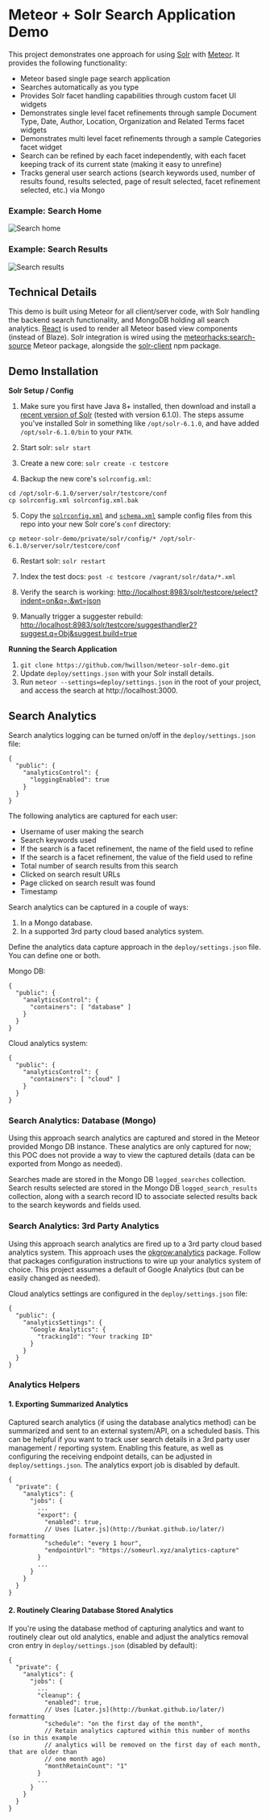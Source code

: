 # Meteor + Solr Search Application Demo

This project demonstrates one approach for using [Solr](http://lucene.apache.org/solr/) with [Meteor](https://meteor.com). It provides the following functionality:

- Meteor based single page search application
- Searches automatically as you type
- Provides Solr facet handling capabilities through custom facet UI widgets
- Demonstrates single level facet refinements through sample Document Type, Date,  Author, Location, Organization and Related Terms facet widgets
- Demonstrates multi level facet refinements through a sample Categories facet widget
- Search can be refined by each facet independently, with each facet keeping track of its current state (making it easy to unrefine)
- Tracks general user search actions (search keywords used, number of results found, results selected, page of result selected, facet refinement selected, etc.) via Mongo

### Example: Search Home
![Search home](https://raw.githubusercontent.com/hwillson/meteor-solr-demo/master/public/images/search_home_example.png "Search home")

### Example: Search Results
![Search results](https://raw.githubusercontent.com/hwillson/meteor-solr-demo/master/public/images/search_results_example.png "Search results")

## Technical Details

This demo is built using Meteor for all client/server code, with Solr handling the backend search functionality, and MongoDB holding all search analytics. [React](https://facebook.github.io/react/) is used to render all Meteor based view components (instead of Blaze). Solr integration is wired using the [meteorhacks:search-source](https://atmospherejs.com/meteorhacks/search-source) Meteor package, alongside the [solr-client](https://www.npmjs.com/package/solr-client) npm package.

## Demo Installation

**Solr Setup / Config**

1) Make sure you first have Java 8+ installed, then download and install a [recent version of Solr](http://lucene.apache.org/solr/mirrors-solr-latest-redir.html) (tested with version 6.1.0). The steps assume you've installed Solr in something like `/opt/solr-6.1.0`, and have added `/opt/solr-6.1.0/bin` to your `PATH`.

2) Start solr: `solr start`

3) Create a new core: `solr create -c testcore`

4) Backup the new core's `solrconfig.xml`:

```
cd /opt/solr-6.1.0/server/solr/testcore/conf
cp solrconfig.xml solrconfig.xml.bak
```

5) Copy the [`solrconfig.xml`](https://raw.githubusercontent.com/hwillson/meteor-solr-demo/master/private/solr/config/solrconfig.xml) and [`schema.xml`](https://raw.githubusercontent.com/hwillson/meteor-solr-demo/master/private/solr/config/schema.xml) sample config files from this repo into your new Solr core's `conf` directory:

```
cp meteor-solr-demo/private/solr/config/* /opt/solr-6.1.0/server/solr/testcore/conf
```

6) Restart solr: `solr restart`

7) Index the test docs: `post -c testcore /vagrant/solr/data/*.xml`

8) Verify the search is working: [http://localhost:8983/solr/testcore/select?indent=on&q=*:*&wt=json](http://localhost:8983/solr/testcore/select?indent=on&q=*:*&wt=json)

9) Manually trigger a suggester rebuild: [http://localhost:8983/solr/testcore/suggesthandler2?suggest.q=Obj&suggest.build=true](http://localhost:8983/solr/testcore/suggesthandler2?suggest.q=Obj&suggest.build=true)

**Running the Search Application**

1. `git clone https://github.com/hwillson/meteor-solr-demo.git`
2. Update `deploy/settings.json` with your Solr install details.
3. Run `meteor --settings=deploy/settings.json` in the root of your project, and access the search at http://localhost:3000.

## Search Analytics

Search analytics logging can be turned on/off in the `deploy/settings.json` file:

    {
      "public": {
        "analyticsControl": {
          "loggingEnabled": true
        }
      }
    }

The following analytics are captured for each user:
- Username of user making the search
- Search keywords used
- If the search is a facet refinement, the name of the field used to refine
- If the search is a facet refinement, the value of the field used to refine
- Total number of search results from this search
- Clicked on search result URLs
- Page clicked on search result was found
- Timestamp

Search analytics can be captured in a couple of ways:
1. In a Mongo database.
2. In a supported 3rd party cloud based analytics system.

Define the analytics data capture approach in the `deploy/settings.json` file. You can define one or both.

Mongo DB:

    {
      "public": {
        "analyticsControl": {
          "containers": [ "database" ]
        }
      }
    }

Cloud analytics system:

    {
      "public": {
        "analyticsControl": {
          "containers": [ "cloud" ]
        }
      }
    }

### Search Analytics: Database (Mongo)

Using this approach search analytics are captured and stored in the Meteor provided Mongo DB instance. These analytics are only captured for now; this POC does not provide a way to view the captured details (data can be exported from Mongo as needed).

Searches made are stored in the Mongo DB `logged_searches` collection. Search results selected are stored in the Mongo DB `logged_search_results` collection, along with a search record ID to associate selected results back to the search keywords and fields used.

### Search Analytics: 3rd Party Analytics

Using this approach search analytics are fired up to a 3rd party cloud based analytics system. This approach uses the [okgrow:analytics](https://atmospherejs.com/okgrow/analytics) package. Follow that packages configuration instructions to wire up your analytics system of choice. This project assumes a default of Google Analytics (but can be easily changed as needed).

Cloud analytics settings are configured in the `deploy/settings.json` file:

    {
      "public": {
        "analyticsSettings": {
          "Google Analytics": {
            "trackingId": "Your tracking ID"
          }
        }
      }
    }

### Analytics Helpers

#### 1. Exporting Summarized Analytics

Captured search analytics (if using the database analytics method) can be summarized and sent to an external system/API, on a scheduled basis. This can be helpful if you want to track user search details in a 3rd party user management / reporting system. Enabling this feature, as well as configuring the receiving endpoint details, can be adjusted in `deploy/settings.json`. The analytics export job is disabled by default.

```
{
  "private": {
    "analytics": {
      "jobs": {
        ...
        "export": {
          "enabled": true,
          // Uses [Later.js](http://bunkat.github.io/later/) formatting
          "schedule": "every 1 hour",
          "endpointUrl": "https://someurl.xyz/analytics-capture"
        }
        ...
      }
    }
  }
}
```

#### 2. Routinely Clearing Database Stored Analytics

If you're using the database method of capturing analytics and want to routinely clear out old analytics, enable and adjust the analytics removal cron entry in `deploy/settings.json` (disabled by default):

```
{
  "private": {
    "analytics": {
      "jobs": {
        ...
        "cleanup": {
          "enabled": true,
          // Uses [Later.js](http://bunkat.github.io/later/) formatting
          "schedule": "on the first day of the month",
          // Retain analytics captured within this number of months (so in this example
          // analytics will be removed on the first day of each month, that are older than
          // one month ago)
          "monthRetainCount": "1"
        }
        ...
      }
    }
  }
}
```
